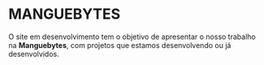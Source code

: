# MANGUEBYTES
 
O site em desenvolvimento tem o objetivo de apresentar o nosso trabalho na **Manguebytes**, com projetos que estamos desenvolvendo ou já desenvolvidos.

